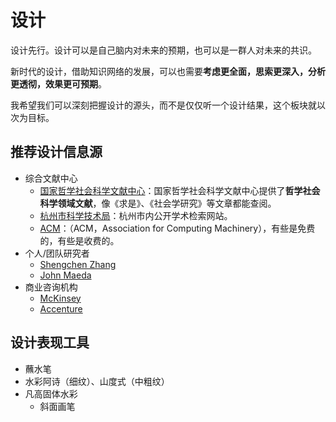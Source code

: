 # 设计

设计先行。设计可以是自己脑内对未来的预期，也可以是一群人对未来的共识。

新时代的设计，借助知识网络的发展，可以也需要**考虑更全面，思索更深入，分析更透彻，效果更可预期**。

我希望我们可以深刻把握设计的源头，而不是仅仅听一个设计结果，这个板块就以次为目标。

## 推荐设计信息源

- 综合文献中心
  - [国家哲学社会科学文献中心](http://www.ncpssd.org/index.aspx)：国家哲学社会科学文献中心提供了**哲学社会科学领域文献**，像《求是》、《社会学研究》等文章都能查阅。
  - [杭州市科学技术局](http://kj.hangzhou.gov.cn/col/col1229335180/index.html)：杭州市内公开学术检索网站。
  - [ACM](https://dl.acm.org/)：（ACM，Association for Computing Machinery），有些是免费的，有些是收费的。
- 个人/团队研究者
  - [Shengchen Zhang](https://shengchen.design/)
  - [John Maeda](https://maeda.pm/)
- 商业咨询机构
  - [McKinsey](https://www.mckinsey.com/mgi/overview)
  - [Accenture](https://www.accenture.com/us-en)



## 设计表现工具

- 蘸水笔
- 水彩阿诗（细纹）、山度式（中粗纹）
- 凡高固体水彩
  - 斜面画笔
